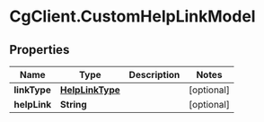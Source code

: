 # CgClient.CustomHelpLinkModel

## Properties

Name | Type | Description | Notes
------------ | ------------- | ------------- | -------------
**linkType** | [**HelpLinkType**](HelpLinkType.md) |  | [optional] 
**helpLink** | **String** |  | [optional] 


